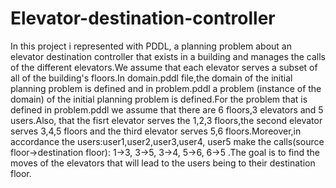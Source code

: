 # Elevator-destination-controller
In this project i represented with PDDL, a planning problem about an elevator destination controller that exists in a building and manages
the calls of the different elevators.We assume that each elevator serves a subset of all of the building's floors.In domain.pddl file,the domain
of the initial planning problem is defined and in problem.pddl a problem (instance of the domain) of the initial planning problem is defined.For 
the problem that is defined in problem.pddl we assume that there are 6 floors,3 elevators and 5 users.Also, that the fisrt elevator serves the 1,2,3
floors,the second elevator serves 3,4,5 floors and the third elevator serves 5,6 floors.Moreover,in accordance the users:user1,user2,user3,user4,
user5 make the calls(source floor->destination floor): 1->3, 3->5, 3->4, 5->6, 6->5 .The goal is to find the moves of the elevators that will
lead to the users being to their destination floor.
